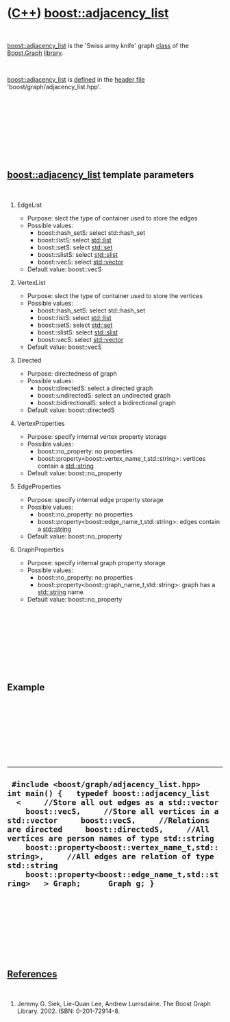 
 

 

 

 

 

([C++](Cpp.md)) [boost::adjacency\_list](CppAdjacency_list.md)
================================================================

 

[boost::adjacency\_list](CppAdjacency_list.md) is the 'Swiss army
knife' graph [class](CppClass.md) of the [Boost.Graph](CppGraph.md)
[library](CppLibrary.md).

 

[boost::adjacency\_list](CppAdjacency_list.md) is
[defined](CppDefinition.md) in the [header file](CppHeaderFile.md)
'boost/graph/adjacency\_list.hpp'.

 

 

 

 

 

[boost::adjacency\_list](CppAdjacency_list.md) template parameters
-------------------------------------------------------------------

 

1.  EdgeList
    -   Purpose: slect the type of container used to store the edges
    -   Possible values:
        -   boost::hash\_setS: select std::hash\_set
        -   boost::listS: select [std::list](CppList.md)
        -   boost::setS: select [std::set](CppSet.md)
        -   boost::slistS: select [std::slist](CppSlist.md)
        -   boost::vecS: select [std::vector](CppStdVector.md)
    -   Default value: boost::vecS

2.  VertexList
    -   Purpose: slect the type of container used to store the vertices
    -   Possible values:
        -   boost::hash\_setS: select std::hash\_set
        -   boost::listS: select [std::list](CppList.md)
        -   boost::setS: select [std::set](CppSet.md)
        -   boost::slistS: select [std::slist](CppSlist.md)
        -   boost::vecS: select [std::vector](CppStdVector.md)
    -   Default value: boost::vecS

3.  Directed
    -   Purpose: directedness of graph
    -   Possible values:
        -   boost::directedS: select a directed graph
        -   boost::undirectedS: select an undirected graph
        -   boost::bidirectionalS: select a bidirectional graph
    -   Default value: boost::directedS

4.  VertexProperties
    -   Purpose: specify internal vertex property storage
    -   Possible values:
        -   boost::no\_property: no properties
        -   boost::property&lt;boost::vertex\_name\_t,std::string&gt;:
            vertices contain a [std::string](CppString.md)
    -   Default value: boost::no\_property

5.  EdgeProperties
    -   Purpose: specify internal edge property storage
    -   Possible values:
        -   boost::no\_property: no properties
        -   boost::property&lt;boost::edge\_name\_t,std::string&gt;:
            edges contain a [std::string](CppString.md)
    -   Default value: boost::no\_property

6.  GraphProperties
    -   Purpose: specify internal graph property storage
    -   Possible values:
        -   boost::no\_property: no properties
        -   boost::property&lt;boost::graph\_name\_t,std::string&gt;:
            graph has a [std::string](CppString.md) name
    -   Default value: boost::no\_property

 

 

 

 

 

Example
-------

 

 

 

 

 

  -------------------------------------------------------------------------------------------------------------------------------------------------------------------------------------------------------------------------------------------------------------------------------------------------------------------------------------------------------------------------------------------------------------------------------------------------------------------------------------------------------------------------
  ` #include <boost/graph/adjacency_list.hpp>  int main() {   typedef boost::adjacency_list   <     //Store all out edges as a std::vector     boost::vecS,     //Store all vertices in a std::vector     boost::vecS,     //Relations are directed     boost::directedS,     //All vertices are person names of type std::string     boost::property<boost::vertex_name_t,std::string>,     //All edges are relation of type std::string     boost::property<boost::edge_name_t,std::string>   > Graph;      Graph g; }`
  -------------------------------------------------------------------------------------------------------------------------------------------------------------------------------------------------------------------------------------------------------------------------------------------------------------------------------------------------------------------------------------------------------------------------------------------------------------------------------------------------------------------------

 

 

 

 

 

[References](CppReferences.md)
-------------------------------

 

1.  Jeremy G. Siek, Lie-Quan Lee, Andrew Lumsdaine. The Boost
    Graph Library. 2002. ISBN: 0-201-72914-8.

 

 

 

 

 

 

